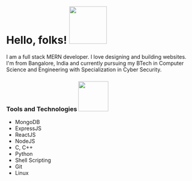 # Hello, folks\! <img src="https://media.giphy.com/media/26AHJRDdK0iTyu1xK/giphy.gif" width="100px">
<!--![Header](/AnnanyaPandey.png)-->
<!--![Header](https://media.giphy.com/media/1XCcD9VLQZ2Io/giphy.gif)-->
<!--### Hi there 👋-->
<!--width="30px"-->

<!--
**Annanya481/Annanya481** is a ✨ _special_ ✨ repository because its `README.md` (this file) appears on your GitHub profile.
Here are some ideas to get you started:

- 🔭 I’m currently working on ...
- 🌱 I’m currently learning ...
- 👯 I’m looking to collaborate on ...
- 🤔 I’m looking for help with ...
- 💬 Ask me about ...
- 📫 How to reach me: ...
- 😄 Pronouns: ...
- ⚡ Fun fact: ...
-->
I am a full stack MERN developer. I love designing and building websites. I'm from Bangalore, India and currently pursuing my BTech in Computer Science and Engineering with Specialization in Cyber Security.
### Tools and Technologies <img src="https://media.giphy.com/media/1XCcD9VLQZ2Io/giphy.gif" width="80px">
* MongoDB <img src="" width="">
* ExpressJS <img src="" width="">
* ReactJS <img src="" width="">
* NodeJS <img src="" width="">
* C, C++ <img src="" width="">
* Python <img src="" width="">
* Shell Scripting <img src="" width="">
* Git <img src="" width="">
* Linux <img src="" width="">
